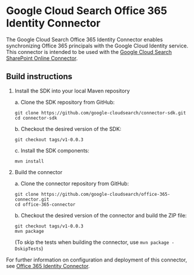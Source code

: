 # Google Cloud Search Office 365 Identity Connector

The Google Cloud Search Office 365 Identity Connector enables synchronizing Office 365 principals
with the Google Cloud Identity service. This connector is intended to be used with the 
[Google Cloud Search SharePoint Online Connector](https://developers.google.com/cloud-search/docs/guides/sharepoint-online-connector).

## Build instructions

1. Install the SDK into your local Maven repository

   a. Clone the SDK repository from GitHub:
      ```
      git clone https://github.com/google-cloudsearch/connector-sdk.git
      cd connector-sdk
      ```

   b. Checkout the desired version of the SDK:
      ```
      git checkout tags/v1-0.0.3
      ```

   c. Install the SDK components:
      ```
      mvn install
      ```

2. Build the connector

   a. Clone the connector repository from GitHub:
      ```
      git clone https://github.com/google-cloudsearch/office-365-connector.git
      cd office-365-connector
      ```

   b. Checkout the desired version of the connector and build the ZIP file:
      ```
      git checkout tags/v1-0.0.3
      mvn package
      ```
      (To skip the tests when building the connector, use `mvn package -DskipTests`)

For further information on configuration and deployment of this connector, see
[Office 365 Identity Connector](https://developers.google.com/cloud-search/docs/guides/sharepoint-online-connector#configure-o365-identity).

